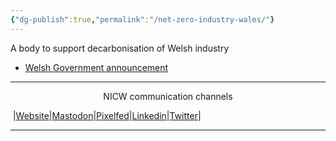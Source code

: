 ```yaml
---
{"dg-publish":true,"permalink":"/net-zero-industry-wales/"}
---
```


A body to support decarbonisation of Welsh industry
- [Welsh Government announcement](https://www.gov.wales/net-zero-industry-wales-established-support-decarbonisation-welsh-industry)



***
<p style="text-align: center;">NICW communication channels</p>

󠁧 |[Website](https://nationalinfrastructurecommission.wales)|[Mastodon](https://toot.wales/@NICW)|[Pixelfed](https://pix.toot.wales/NICW)|[Linkedin](https://www.linkedin.com/company/26268509/)|[Twitter](https://twitter.com/InfraCommCymru)|
***

